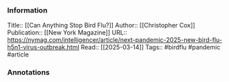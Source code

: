 
### Information
Title:: [[Can Anything Stop Bird Flu?]]
Author:: [[Christopher Cox]]
Publication:: [[New York Magazine]]
URL:: https://nymag.com/intelligencer/article/next-pandemic-2025-new-bird-flu-h5n1-virus-outbreak.html
Read:: [[2025-03-14]]
Tags:: #birdflu #pandemic 
#article

### Annotations

